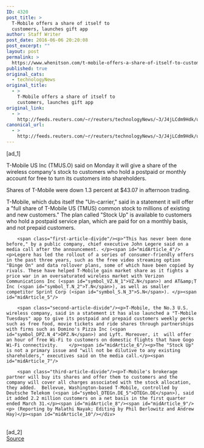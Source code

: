 ```yaml
---
ID: 4320
post_title: >
  T-Mobile offers a share of itself to
  customers, launches gift app
author: Staff Writer
post_date: 2016-06-06 20:20:08
post_excerpt: ""
layout: post
permalink: >
  https://www.whenitson.com/t-mobile-offers-a-share-of-itself-to-customers-launches-gift-app/
published: true
original_cats:
  - technologyNews
original_title:
  - >
    T-Mobile offers a share of itself to
    customers, launches gift app
original_link:
  - >
    http://feeds.reuters.com/~r/reuters/technologyNews/~3/J4jLCdm9Hdk/us-t-mobile-us-stocks-idUSKCN0YS21Z
canonical_url:
  - >
    http://feeds.reuters.com/~r/reuters/technologyNews/~3/J4jLCdm9Hdk/us-t-mobile-us-stocks-idUSKCN0YS21Z
---
```

 [ad_1]
<br><div id="articleText">
<span id="midArticle_start"/>

<span id="midArticle_0"/><span class="focusParagraph" readability="3"><p><span class="articleLocatio&lt;/span&gt;n">T-Mobile US Inc (<span id="symbol_TMUS.O_0">TMUS.O</span>) said on Monday it will give a share of the wireless company's stock to customers who hold a postpaid or monthly account for free to turn its customers into shareholders. </span></p></span><span id="midArticle_1"/><p>Shares of T-Mobile were down 1.3 percent at $43.07 in afternoon trading.</p><span id="midArticle_2"/><p>T-Mobile, which dubs itself the "Un-carrier," said in a statement it will offer a "full share of T-Mobile US (TMUS) common stock to millions of existing and new customers." The plan called "Stock Up" is available to customers who hold a postpaid service plan, which are paid for on a monthly basis, and not prepaid customers.</p><span id="midArticle_3"/>
        
        <span class="first-article-divide"/><p>"This has never been done before," by a public company, chief executive John Legere said on a media call after the announcement. </p><span id="midArticle_4"/><p>Legere has led the rollout of a series of consumer-friendly offers in the past three years, such as the free video streaming option "Binge On" and data rollover plans, some of which have been copied by rivals. These have helped T-Mobile gain market share as it fights a price war in an oversaturated wireless market with Verizon Communications Inc (<span id="symbol_VZ.N_1">VZ.N</span>) and AT&amp;T Inc (<span id="symbol_T.N_2">T.N</span>), as well as smaller competitor Sprint Corp (<span id="symbol_S.N_3">S.N</span>). </p><span id="midArticle_5"/>
        
        <span class="second-article-divide"/><p>T-Mobile, the No.3 U.S. wireless company, said in a statement it has also launched a "T-Mobile Tuesdays" app to give its postpaid and prepaid customers weekly perks such as free food, movie tickets and ride shares through partnerships with firms such as Domino's Pizza Inc (<span id="symbol_DPZ.N_4">DPZ.N</span>) and Lyft. Moreover, it  will offer an hour of free Wi-Fi to customers on domestic flights that have Gogo Wi-Fi connectivity.    </p><span id="midArticle_6"/><p>The "Stock Up"  is not a primary issue and "will not be dilutive to any existing shareholders," executives said on the media call.</p><span id="midArticle_7"/>
        
        <span class="third-article-divide"/><p>T-Mobile's brokerage partner will buy its shares and offer them to customers and the company will cover all charges associated with the stock allocation, they added.  Bellevue, Washington-based T-Mobile, controlled by Deutsche Telekom (<span id="symbol_DTEGn.DE_5">DTEGn.DE</span>), said it added 2.2 million customers on a net basis in the first quarter ended March 31.</p><span id="midArticle_8"/><span id="midArticle_9"/><p> (Reporting by Malathi Nayak; Editing by Phil Berlowitz and Andrew Hay)</p><span id="midArticle_10"/></div>
<br>[ad_2]
<br><a href="http://feeds.reuters.com/~r/reuters/technologyNews/~3/J4jLCdm9Hdk/us-t-mobile-us-stocks-idUSKCN0YS21Z">Source </a>